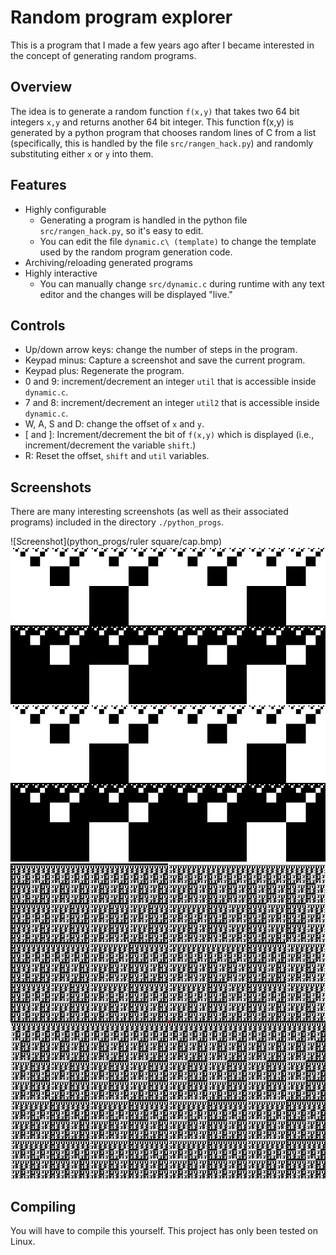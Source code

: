 # Random program explorer

This is a program that I made a few years ago after I became interested in the concept of generating random programs.

## Overview

The idea is to generate a random function `f(x,y)` that takes two 64 bit integers `x,y` and returns another 64 bit integer. This function f(x,y) is generated by a python program that chooses random lines of C from a list (specifically, this is handled by the file `src/rangen_hack.py`) and randomly substituting either `x` or `y` into them.

## Features

- Highly configurable
  - Generating a program is handled in the python file `src/rangen_hack.py`, so it's easy to edit. 
  - You can edit the file `dynamic.c\ (template)` to change the template used by the random program generation code.
- Archiving/reloading generated programs
- Highly interactive
  - You can manually change `src/dynamic.c` during runtime with any text editor and the changes will be displayed "live."

## Controls
- Up/down arrow keys: change the number of steps in the program.
- Keypad minus: Capture a screenshot and save the current program.
- Keypad plus: Regenerate the program.
- 0 and 9: increment/decrement an integer `util` that is accessible inside `dynamic.c`.
- 7 and 8: increment/decrement an integer `util2` that is accessible inside `dynamic.c`.
- W, A, S and D: change the offset of `x` and `y`.
- [ and ]: Increment/decrement the bit of `f(x,y)` which is displayed (i.e., increment/decrement the variable `shift`.)
- R: Reset the offset, `shift` and `util` variables.

## Screenshots

There are many interesting screenshots (as well as their associated programs) included in the directory `./python_progs`.

![Screenshot](python_progs/ruler square/cap.bmp)
![Screenshot](python_progs/blocky/cap.bmp)
![Screenshot](python_progs/mosaic/cap.bmp)

## Compiling

You will have to compile this yourself. This project has only been tested on Linux.